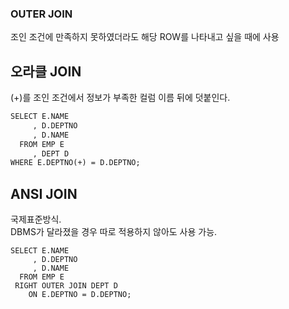### OUTER JOIN
조인 조건에 만족하지 못하였더라도 해당 ROW를 나타내고 싶을 때에 사용

## 오라클 JOIN
(+)를 조인 조건에서 정보가 부족한 컬럼 이름 뒤에 덧붙인다.
```xml
SELECT E.NAME 
     , D.DEPTNO
     , D.NAME 
  FROM EMP E
     , DEPT D 
WHERE E.DEPTNO(+) = D.DEPTNO;
```

## ANSI JOIN
국제표준방식.  
DBMS가 달라졌을 경우 따로 적용하지 않아도 사용 가능.
```
SELECT E.NAME 
     , D.DEPTNO
     , D.NAME 
  FROM EMP E
 RIGHT OUTER JOIN DEPT D 
    ON E.DEPTNO = D.DEPTNO;
```
